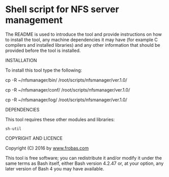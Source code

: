 Shell script for NFS server management
================================================================================

The README is used to introduce the tool and provide instructions on
how to install the tool, any machine dependencies it may have (for
example C compilers and installed libraries) and any other information
that should be provided before the tool is installed.

INSTALLATION

To install this tool type the following:

   cp -R ~/nfsmanager/bin/   /root/scripts/nfsmanager/ver.1.0/

   cp -R ~/nfsmanager/conf/  /root/scripts/nfsmanager/ver.1.0/

   cp -R ~/nfsmanager/log/   /root/scripts/nfsmanager/ver.1.0/


DEPENDENCIES

This tool requires these other modules and libraries:

  	sh-util

COPYRIGHT AND LICENCE

Copyright (C) 2016 by www.frobas.com

This tool is free software; you can redistribute it and/or modify
it under the same terms as Bash itself, either Bash version 4.2.47 or,
at your option, any later version of Bash 4 you may have available.

